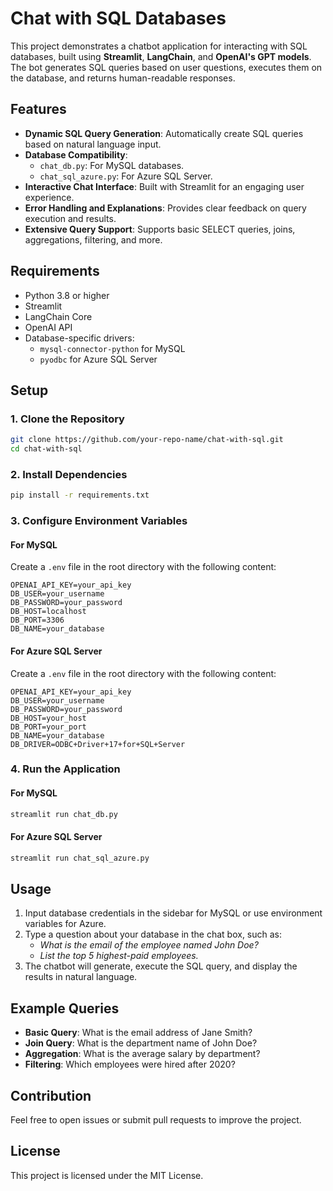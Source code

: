 # Chat with SQL Databases

This project demonstrates a chatbot application for interacting with SQL databases, built using **Streamlit**, **LangChain**, and **OpenAI's GPT models**. The bot generates SQL queries based on user questions, executes them on the database, and returns human-readable responses.

## Features

- **Dynamic SQL Query Generation**: Automatically create SQL queries based on natural language input.
- **Database Compatibility**: 
  - `chat_db.py`: For MySQL databases.
  - `chat_sql_azure.py`: For Azure SQL Server.
- **Interactive Chat Interface**: Built with Streamlit for an engaging user experience.
- **Error Handling and Explanations**: Provides clear feedback on query execution and results.
- **Extensive Query Support**: Supports basic SELECT queries, joins, aggregations, filtering, and more.

## Requirements

- Python 3.8 or higher
- Streamlit
- LangChain Core
- OpenAI API
- Database-specific drivers:
  - `mysql-connector-python` for MySQL
  - `pyodbc` for Azure SQL Server

## Setup

### 1. Clone the Repository

```bash
git clone https://github.com/your-repo-name/chat-with-sql.git
cd chat-with-sql
```

### 2. Install Dependencies

```bash
pip install -r requirements.txt
```

### 3. Configure Environment Variables

#### For MySQL
Create a `.env` file in the root directory with the following content:
```env
OPENAI_API_KEY=your_api_key
DB_USER=your_username
DB_PASSWORD=your_password
DB_HOST=localhost
DB_PORT=3306
DB_NAME=your_database
```

#### For Azure SQL Server
Create a `.env` file in the root directory with the following content:
```env
OPENAI_API_KEY=your_api_key
DB_USER=your_username
DB_PASSWORD=your_password
DB_HOST=your_host
DB_PORT=your_port
DB_NAME=your_database
DB_DRIVER=ODBC+Driver+17+for+SQL+Server
```

### 4. Run the Application

#### For MySQL
```bash
streamlit run chat_db.py
```

#### For Azure SQL Server
```bash
streamlit run chat_sql_azure.py
```

## Usage

1. Input database credentials in the sidebar for MySQL or use environment variables for Azure.
2. Type a question about your database in the chat box, such as:
   - *What is the email of the employee named John Doe?*
   - *List the top 5 highest-paid employees.*
3. The chatbot will generate, execute the SQL query, and display the results in natural language.

## Example Queries

- **Basic Query**: What is the email address of Jane Smith?
- **Join Query**: What is the department name of John Doe?
- **Aggregation**: What is the average salary by department?
- **Filtering**: Which employees were hired after 2020?


## Contribution

Feel free to open issues or submit pull requests to improve the project.

## License

This project is licensed under the MIT License.
